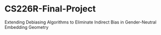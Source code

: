 # CS226R-Final-Project
Extending Debiasing Algorithms to Eliminate Indirect Bias in Gender-Neutral Embedding Geometry
